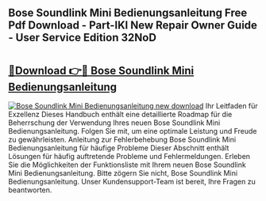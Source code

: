 ## Bose Soundlink Mini Bedienungsanleitung Free Pdf Download - Part-IKl New Repair Owner Guide - User Service Edition 32NoD

# <h2><a href="http://df2gng.blite.top/?on=Bose+Soundlink+Mini+Bedienungsanleitung">🔗Download 👉🔴 Bose Soundlink Mini Bedienungsanleitung</a></h2>

[![Bose Soundlink Mini Bedienungsanleitung new download](https://i.imgur.com/lujVjoI.png)](http://df2gng.blite.top/?on=Bose+Soundlink+Mini+Bedienungsanleitung)
Ihr Leitfaden für Exzellenz Dieses Handbuch enthält eine detaillierte Roadmap für die Beherrschung der Verwendung Ihres neuen Bose Soundlink Mini Bedienungsanleitung. Folgen Sie mit, um eine optimale Leistung und Freude zu gewährleisten. Anleitung zur Fehlerbehebung Bose Soundlink Mini Bedienungsanleitung für häufige Probleme Dieser Abschnitt enthält Lösungen für häufig auftretende Probleme und Fehlermeldungen. Erleben Sie die Möglichkeiten der Funktionsliste mit Ihrem neuen Bose Soundlink Mini Bedienungsanleitung. Bitte zögern Sie nicht, Bose Soundlink Mini Bedienungsanleitung. Unser Kundensupport-Team ist bereit, Ihre Fragen zu beantworten.
